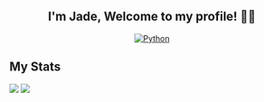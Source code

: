 <div align=center>

## I'm Jade, Welcome to my profile! 🏳️‍⚧️ 

[![Python](https://img.shields.io/badge/-Python-141414?style=flat&logo=python)](https://www.python.org/)
<div align=left>


## My Stats
![](https://github-readme-stats.vercel.app/api?username=LilbabxJJ-1)
![](https://streak-stats.demolab.com/?user=LilbabxJJ-1)

